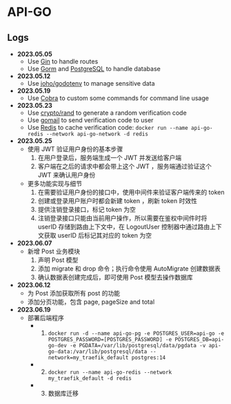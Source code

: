 # API-GO

## Logs

- **2023.05.05**
  - Use [Gin](https://github.com/gin-gonic/gin) to handle routes
  - Use [Gorm](https://github.com/go-gorm/gorm) and [PostgreSQL](https://www.postgresql.org/) to handle database
- **2023.05.12**
  - Use [joho/godotenv](https://github.com/joho/godotenv) to manage sensitive data
- **2023.05.19**
  - Use [Cobra](https://github.com/spf13/cobra) to custom some commands for command line usage
- **2023.05.23**
  - Use [crypto/rand](https://pkg.go.dev/crypto/rand) to generate a random verification code
  - Use [gomail](https://pkg.go.dev/gopkg.in/gomail.v2?utm_source=godoc#example-package) to send verification code to user
  - Use [Redis](https://redis.io/docs/getting-started/) to cache verification code: `docker run --name api-go-redis --network api-go-network -d redis`
- **2023.05.25**
  - 使用 JWT 验证用户身份的基本步骤
    1. 在用户登录后，服务端生成一个 JWT 并发送给客户端
    2. 客户端在之后的请求中都会带上这个 JWT ，服务端通过验证这个 JWT 来确认用户身份
  - 更多功能实现与细节
    1. 在需要验证用户身份的接口中，使用中间件来验证客户端传来的 token
    2. 创建或登录用户账户时都会新建 token ，刷新 token 时效性
    3. 提供注销登录接口，标记 token 为空
    4. 注销登录接口只能由当前用户操作，所以需要在鉴权中间件时将 userID 存储到路由上下文中，在 LogoutUser 控制器中通过路由上下文获取 userID 后标记其对应的 token 为空
- **2023.06.07**
  - 新增 Post 业务模块
    1. 声明 Post 模型
    2. 添加 migrate 和 drop 命令；执行命令使用 AutoMigrate 创建数据表
    3. 确认数据表创建完成后，即可使用 Post 模型去操作数据库
- **2023.06.12**
  - 为 Post 添加获取所有 post 的功能
  - 添加分页功能，包含 page, pageSize and total
- **2023.06.19**
  - 部署后端程序
    - 1. `docker run -d --name api-go-pg -e POSTGRES_USER=api-go -e POSTGRES_PASSWORD=[POSTGRES_PASSWORD] -e POSTGRES_DB=api-go-dev -e PGDATA=/var/lib/postgresql/data/pgdata -v api-go-data:/var/lib/postgresql/data --network=my_traefik_default postgres:14`
    - 2. `docker run --name api-go-redis --network my_traefik_default -d redis`
    - 3. 数据库迁移
